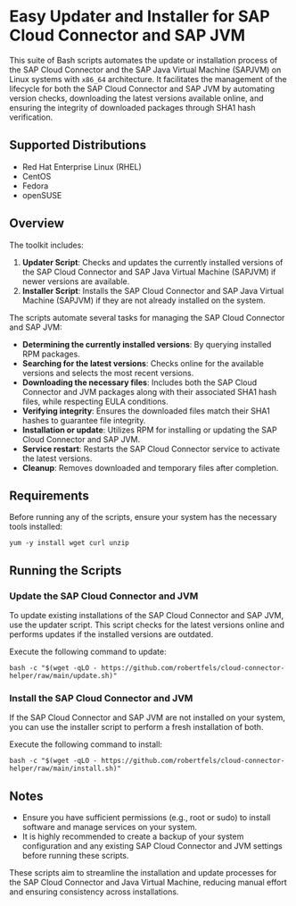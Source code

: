 # Easy Updater and Installer for SAP Cloud Connector and SAP JVM

This suite of Bash scripts automates the update or installation process of the SAP Cloud Connector and the SAP Java Virtual Machine (SAPJVM) on Linux systems with `x86_64` architecture. It facilitates the management of the lifecycle for both the SAP Cloud Connector and SAP JVM by automating version checks, downloading the latest versions available online, and ensuring the integrity of downloaded packages through SHA1 hash verification.

## Supported Distributions
- Red Hat Enterprise Linux (RHEL)
- CentOS
- Fedora
- openSUSE

## Overview

The toolkit includes:

1. **Updater Script**: Checks and updates the currently installed versions of the SAP Cloud Connector and SAP Java Virtual Machine (SAPJVM) if newer versions are available.
2. **Installer Script**: Installs the SAP Cloud Connector and SAP Java Virtual Machine (SAPJVM) if they are not already installed on the system.

The scripts automate several tasks for managing the SAP Cloud Connector and SAP JVM:

- **Determining the currently installed versions**: By querying installed RPM packages.
- **Searching for the latest versions**: Checks online for the available versions and selects the most recent versions.
- **Downloading the necessary files**: Includes both the SAP Cloud Connector and JVM packages along with their associated SHA1 hash files, while respecting EULA conditions.
- **Verifying integrity**: Ensures the downloaded files match their SHA1 hashes to guarantee file integrity.
- **Installation or update**: Utilizes RPM for installing or updating the SAP Cloud Connector and SAP JVM.
- **Service restart**: Restarts the SAP Cloud Connector service to activate the latest versions.
- **Cleanup**: Removes downloaded and temporary files after completion.

## Requirements

Before running any of the scripts, ensure your system has the necessary tools installed:

```shell
yum -y install wget curl unzip
```

## Running the Scripts

### Update the SAP Cloud Connector and JVM

To update existing installations of the SAP Cloud Connector and SAP JVM, use the updater script. This script checks for the latest versions online and performs updates if the installed versions are outdated.

Execute the following command to update:

```shell
bash -c "$(wget -qLO - https://github.com/robertfels/cloud-connector-helper/raw/main/update.sh)"
```

### Install the SAP Cloud Connector and JVM

If the SAP Cloud Connector and SAP JVM are not installed on your system, you can use the installer script to perform a fresh installation of both.

Execute the following command to install:

```shell
bash -c "$(wget -qLO - https://github.com/robertfels/cloud-connector-helper/raw/main/install.sh)"
```

## Notes

- Ensure you have sufficient permissions (e.g., root or sudo) to install software and manage services on your system.
- It is highly recommended to create a backup of your system configuration and any existing SAP Cloud Connector and JVM settings before running these scripts.

These scripts aim to streamline the installation and update processes for the SAP Cloud Connector and Java Virtual Machine, reducing manual effort and ensuring consistency across installations.
